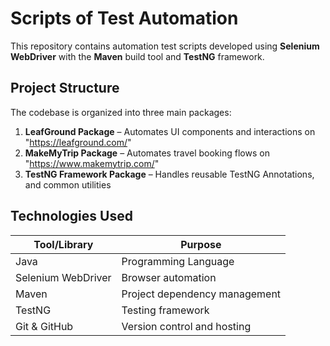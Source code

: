 # Scripts of Test Automation

This repository contains automation test scripts developed using **Selenium WebDriver** with the **Maven** build tool and **TestNG** framework.

## Project Structure

The codebase is organized into three main packages:

1. **LeafGround Package** – Automates UI components and interactions on "https://leafground.com/"
2. **MakeMyTrip Package** – Automates travel booking flows on "https://www.makemytrip.com/"
3. **TestNG Framework Package** – Handles reusable TestNG Annotations, and common utilities

## Technologies Used

| Tool/Library        | Purpose                        |
|---------------------|--------------------------------|
| Java                | Programming Language           |
| Selenium WebDriver  | Browser automation             |
| Maven               | Project dependency management  |
| TestNG              | Testing framework              |
| Git & GitHub        | Version control and hosting    |
